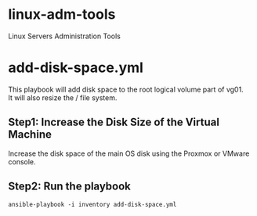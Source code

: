 
# linux-adm-tools

Linux Servers Administration Tools

# add-disk-space.yml

This playbook will add disk space to the root logical volume part of vg01.   
It will also resize the / file system.

## Step1: Increase the Disk Size of the Virtual Machine

Increase the disk space of the main OS disk using the Proxmox or VMware console.

## Step2: Run the playbook
```
ansible-playbook -i inventory add-disk-space.yml
```


